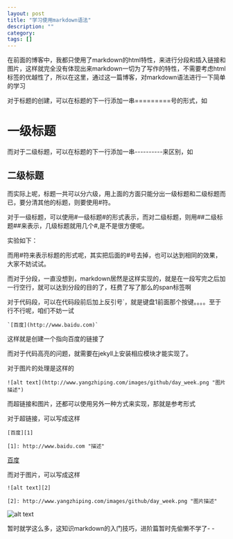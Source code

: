 ```yaml
---
layout: post
title: "学习使用markdown语法"
description: ""
category: 
tags: []
---
```

在前面的博客中，我都只使用了markdown的html特性，来进行分段和插入链接和图片，这样就完全没有体现出来markdown一切为了写作的特性，不需要考虑html标签的优越性了，所以在这里，通过这一篇博客，对markdown语法进行一下简单的学习

对于标题的创建，可以在标题的下一行添加一串=========号的形式，如

一级标题
===============================
而对于二级标题，可以在标题的下一行添加一串----------来区别，如

二级标题
----------------------
而实际上呢，标题一共可以分六级，用上面的方面只能分出一级标题和二级标题而已，要分清其他的标题，则要使用#符。

对于一级标题，可以使用#一级标题#的形式表示，而对二级标题，则用##二级标题##来表示，几级标题就用几个#,是不是很方便呢。

实验如下：


而用#符来表示标题的形式呢，其实把后面的#号去掉，也可以达到相同的效果，大家不妨试试。

而对于分段，一直没想到，markdown居然是这样实现的，就是在一段写完之后加一行空行，就可以达到分段的目的了，枉费了写了那么的span标签啊

对于代码段，可以在代码段前后加上反引号`，就是键盘1前面那个按键。。。。至于行不行呢，咱们不妨一试

    `[百度](http://www.baidu.com)`
    
这样就是创建一个指向百度的链接了

而对于代码高亮的问题，就需要在jekyll上安装相应模块才能实现了。

对于图片的处理是这样的

`![alt text](http://www.yangzhiping.com/images/github/day_week.png "图片描述")`

而超链接和图片，还都可以使用另外一种方式来实现，那就是参考形式

对于超链接，可以写成这样

`[百度][1]`

`[1]: http://www.baidu.com "描述"`

[百度][1]

而对于图片，可以写成这样

`![alt text][2]`

`[2]: http://www.yangzhiping.com/images/github/day_week.png "图片描述"`

![alt text][2]

[1]: http://www.baidu.com "描述"
[2]: http://www.yangzhiping.com/images/github/day_week.png "图片描述"


暂时就学这么多，这知识markdown的入门技巧，进阶篇暂时先偷懒不学了- -


